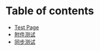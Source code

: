 # Table of contents

* [Test Page](README.md)
* [附件测试](fu-jian-ce-shi.md)
* [同步测试](tong-bu-ce-shi.md)
